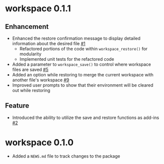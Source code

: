 # workspace 0.1.1

## Enhancement

- Enhanced the restore confirmation message to display detailed information about the desired file [#1](https://github.com/KoderKow/workspace/issues/1)
  - Refactored portions of the code within `workspace_restore()` for modularity
  - Implemented unit tests for the refactored code
- Added a parameter to `workspace_save()` to control where workspace files are saved [#5](https://github.com/KoderKow/workspace/issues/5)
- Added an option while restoring to merge the current workspace with another file's workspace [#9](https://github.com/KoderKow/workspace/issues/9)
- Improved user prompts to show that their environment will be cleared out while restoring

## Feature

- Introduced the ability to utilize the save and restore functions as add-ins [#2](https://github.com/KoderKow/workspace/issues/2)

# workspace 0.1.0

- Added a `NEWS.md` file to track changes to the package
